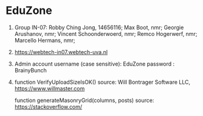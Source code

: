 # EduZone

 
1. Group IN-07: Robby Ching Jong, 14656116; Max Boot, nmr; Georgie Arushanov, nmr; Vincent Schoonderwoerd, nmr; Remco Hogerwerf, nmr; Marcello Hermans, nmr;


2. https://webtech-in07.webtech-uva.nl
3. Admin account username (case sensitive): EduZone
                 password                 : BrainyBunch
                 
4. function VerifyUploadSizeIsOK()
   source: Will Bontrager Software LLC, https://www.willmaster.com

   function generateMasonryGrid(columns, posts)
   source: https://stackoverflow.com/
